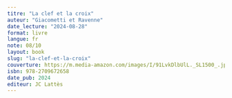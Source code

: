 ```yaml
---
titre: "La clef et la croix"
auteur: "Giacometti et Ravenne"
date_lecture: "2024-08-28"
format: livre
langue: fr
note: 08/10
layout: book
slug: "la-clef-et-la-croix"
couverture: https://m.media-amazon.com/images/I/91LvkDlbUlL._SL1500_.jpg
isbn: 978-2709672658
date_pub: 2024
editeur: JC Lattès
---
```

